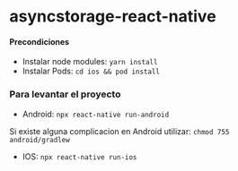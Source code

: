 # asyncstorage-react-native

#### Precondiciones

- Instalar node modules: `yarn install`
- Instalar Pods: `cd ios && pod install`

### Para levantar el proyecto 

- Android: `npx react-native run-android`

Si existe alguna complicacion en Android utilizar:
`chmod 755 android/gradlew `
  
- IOS: `npx react-native run-ios`

